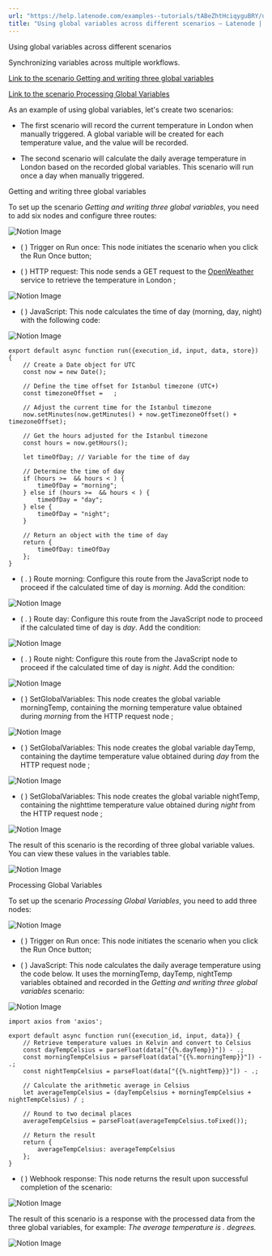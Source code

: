 ```yaml
---
url: "https://help.latenode.com/examples--tutorials/tABeZhtHciqyguBRY/using-global-variables-across-different-scenarios/DTZDaggpdasAzfwPAh"
title: "Using global variables across different scenarios – Latenode | Help Center"
---
```


 Using global variables across different scenarios

Synchronizing variables across multiple workflows.




[Link to the scenario Getting and writing three global variables](https://app.latenode.com/shared-scenarios/cadefbc)



[Link to the scenario Processing Global Variables](https://app.latenode.com/shared-scenarios/badefba)

As an example of using global variables, let's create two scenarios:

- The first scenario will record the current temperature in London when manually triggered. A global variable will be created for each temperature value, and the value will be recorded.

- The second scenario will calculate the daily average temperature in London based on the recorded global variables. This scenario will run once a day when manually triggered.

 Getting and writing three global variables

To set up the scenario _Getting and writing three global variables_, you need to add six nodes and configure three routes:

![Notion Image](https://www.notion.so/image/https%A%F%Fprod-files-secure.s.us-west-.amazonaws.com%Ffbefde--fff--dca%Fdcd-d-c-ab-abadfd%FUntitled.png?table=block&id=d-a-c-bc-cbcdcf&cache=v)

- (  ) Trigger on Run once: This node initiates the scenario when you click the Run Once button;

- (  ) HTTP request: This node sends a GET request to the [OpenWeather](https://openweathermap.org/) service to retrieve the temperature in London ;

![Notion Image](https://www.notion.so/image/https%A%F%Fprod-files-secure.s.us-west-.amazonaws.com%Ffbefde--fff--dca%Fd-c--b-afadbfebb%FUntitled.png?table=block&id=d-a-bc-bb-cfbbb&cache=v)

- (  ) JavaScript: This node calculates the time of day (morning, day, night) with the following code:

![Notion Image](https://www.notion.so/image/https%A%F%Fprod-files-secure.s.us-west-.amazonaws.com%Ffbefde--fff--dca%Fcd-f-bf-abd-edf%FUntitled.png?table=block&id=d-a-a--dfeee&cache=v)

```
export default async function run({execution_id, input, data, store}) {
    // Create a Date object for UTC
    const now = new Date();

    // Define the time offset for Istanbul timezone (UTC+)
    const timezoneOffset =   ;

    // Adjust the current time for the Istanbul timezone
    now.setMinutes(now.getMinutes() + now.getTimezoneOffset() + timezoneOffset);

    // Get the hours adjusted for the Istanbul timezone
    const hours = now.getHours();

    let timeOfDay; // Variable for the time of day

    // Determine the time of day
    if (hours >=  && hours < ) {
        timeOfDay = "morning";
    } else if (hours >=  && hours < ) {
        timeOfDay = "day";
    } else {
        timeOfDay = "night";
    }

    // Return an object with the time of day
    return {
        timeOfDay: timeOfDay
    };
}
```

- ( . ) Route morning: Configure this route from the JavaScript node to proceed if the calculated time of day is _morning_. Add the condition:

![Notion Image](https://www.notion.so/image/https%A%F%Fprod-files-secure.s.us-west-.amazonaws.com%Ffbefde--fff--dca%Feb-f--ade-df%FUntitled.png?table=block&id=d-a-d-fc-eeed&cache=v)

- ( . ) Route day: Configure this route from the JavaScript node to proceed if the calculated time of day is _day_. Add the condition:

![Notion Image](https://www.notion.so/image/https%A%F%Fprod-files-secure.s.us-west-.amazonaws.com%Ffbefde--fff--dca%Ffbff-ed-ca-bf-faca%FUntitled.png?table=block&id=d-a-f-a-ceff&cache=v)

- ( . ) Route night: Configure this route from the JavaScript node to proceed if the calculated time of day is _night_. Add the condition:

![Notion Image](https://www.notion.so/image/https%A%F%Fprod-files-secure.s.us-west-.amazonaws.com%Ffbefde--fff--dca%Fddb--f-ad-accccdc%FUntitled.png?table=block&id=d-a-da-a-fbb&cache=v)

- (  ) SetGlobalVariables: This node creates the global variable morningTemp, containing the morning temperature value obtained during _morning_ from the HTTP request node ;

![Notion Image](https://www.notion.so/image/https%A%F%Fprod-files-secure.s.us-west-.amazonaws.com%Ffbefde--fff--dca%Feabf-f-aa-be-cdbcbad%FUntitled.png?table=block&id=d-a--da-ccfcddde&cache=v)

- (  ) SetGlobalVariables: This node creates the global variable dayTemp, containing the daytime temperature value obtained during _day_ from the HTTP request node ;

![Notion Image](https://www.notion.so/image/https%A%F%Fprod-files-secure.s.us-west-.amazonaws.com%Ffbefde--fff--dca%Fcebbb--d-f-aafba%FUntitled.png?table=block&id=d-a--fd-efdfce&cache=v)

- (  ) SetGlobalVariables: This node creates the global variable nightTemp, containing the nighttime temperature value obtained during _night_ from the HTTP request node ;

![Notion Image](https://www.notion.so/image/https%A%F%Fprod-files-secure.s.us-west-.amazonaws.com%Ffbefde--fff--dca%Fabe-f-ef-babe-ddaae%FUntitled.png?table=block&id=d-a-b-b-cb&cache=v)

The result of this scenario is the recording of three global variable values. You can view these values in the variables table.

![Notion Image](https://www.notion.so/image/https%A%F%Fprod-files-secure.s.us-west-.amazonaws.com%Ffbefde--fff--dca%Fefb-e-f-bfce-aebcc%FUntitled.png?table=block&id=d-a-a-ed-eaaeea&cache=v)

 Processing Global Variables

To set up the scenario _Processing Global Variables_, you need to add three nodes:

![Notion Image](https://www.notion.so/image/https%A%F%Fprod-files-secure.s.us-west-.amazonaws.com%Ffbefde--fff--dca%Fb-ee-b-bc-afbb%FUntitled.png?table=block&id=d-a-a-d-cace&cache=v)

- (  ) Trigger on Run once: This node initiates the scenario when you click the Run Once button;

- (  ) JavaScript: This node calculates the daily average temperature using the code below. It uses the morningTemp, dayTemp, nightTemp variables obtained and recorded in the _Getting and writing three global variables_ scenario:

![Notion Image](https://www.notion.so/image/https%A%F%Fprod-files-secure.s.us-west-.amazonaws.com%Ffbefde--fff--dca%Ff-fa-f-f-fcf%FUntitled.png?table=block&id=d-a-e-abd-dfdbd&cache=v)

```
import axios from 'axios';

export default async function run({execution_id, input, data}) {
    // Retrieve temperature values in Kelvin and convert to Celsius
    const dayTempCelsius = parseFloat(data["{{%.dayTemp}}"]) - .;
    const morningTempCelsius = parseFloat(data["{{%.morningTemp}}"]) - .;
    const nightTempCelsius = parseFloat(data["{{%.nightTemp}}"]) - .;

    // Calculate the arithmetic average in Celsius
    let averageTempCelsius = (dayTempCelsius + morningTempCelsius + nightTempCelsius) / ;

    // Round to two decimal places
    averageTempCelsius = parseFloat(averageTempCelsius.toFixed());

    // Return the result
    return {
        averageTempCelsius: averageTempCelsius
    };
}
```

- (  ) Webhook response: This node returns the result upon successful completion of the scenario:

![Notion Image](https://www.notion.so/image/https%A%F%Fprod-files-secure.s.us-west-.amazonaws.com%Ffbefde--fff--dca%Fabeedf-ca--a-ca%FUntitled.png?table=block&id=d-a--bfb-deaf&cache=v)

The result of this scenario is a response with the processed data from the three global variables, for example: _The average temperature is . degrees._

![Notion Image](https://www.notion.so/image/https%A%F%Fprod-files-secure.s.us-west-.amazonaws.com%Ffbefde--fff--dca%Fdad-ae-b-af-deafd%FUntitled.png?table=block&id=d-a-e-bf-ebaacd&cache=v)